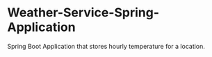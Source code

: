 # Weather-Service-Spring-Application
Spring Boot Application that stores hourly temperature for a location.


